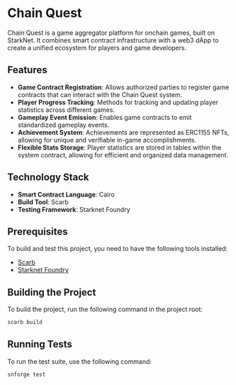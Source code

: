 # Chain Quest

Chain Quest is a game aggregator platform for onchain games, built on StarkNet. It combines smart contract infrastructure with a web3 dApp to create a unified ecosystem for players and game developers.

## Features

- **Game Contract Registration**: Allows authorized parties to register game contracts that can interact with the Chain Quest system.
- **Player Progress Tracking**: Methods for tracking and updating player statistics across different games.
- **Gameplay Event Emission**: Enables game contracts to emit standardized gameplay events.
- **Achievement System**: Achievements are represented as ERC1155 NFTs, allowing for unique and verifiable in-game accomplishments.
- **Flexible Stats Storage**: Player statistics are stored in tables within the system contract, allowing for efficient and organized data management.

## Technology Stack

- **Smart Contract Language**: Cairo
- **Build Tool**: Scarb
- **Testing Framework**: Starknet Foundry

## Prerequisites

To build and test this project, you need to have the following tools installed:

- [Scarb](https://docs.swmansion.com/scarb/)
- [Starknet Foundry](https://foundry-rs.github.io/starknet-foundry/)

## Building the Project

To build the project, run the following command in the project root:

```bash
scarb build
```

## Running Tests

To run the test suite, use the following command:

```bash
snforge test
```
